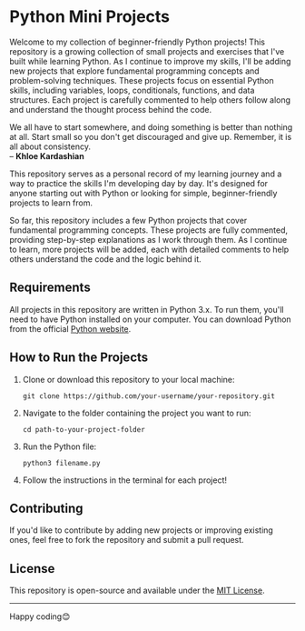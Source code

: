 # Python Mini Projects

Welcome to my collection of beginner-friendly Python projects! This repository is a growing collection of small projects and exercises that I've built while learning Python. As I continue to improve my skills, I'll be adding new projects that explore fundamental programming concepts and problem-solving techniques. These projects focus on essential Python skills, including variables, loops, conditionals, functions, and data structures. Each project is carefully commented to help others follow along and understand the thought process behind the code.

We all have to start somewhere, and doing something is better than nothing at all. Start small so you don't get discouraged and give up. Remember, it is all about consistency.  
– **Khloe Kardashian**

This repository serves as a personal record of my learning journey and a way to practice the skills I'm developing day by day. It's designed for anyone starting out with Python or looking for simple, beginner-friendly projects to learn from.

So far, this repository includes a few Python projects that cover fundamental programming concepts. These projects are fully commented, providing step-by-step explanations as I work through them. As I continue to learn, more projects will be added, each with detailed comments to help others understand the code and the logic behind it.

## Requirements

All projects in this repository are written in Python 3.x. To run them, you'll need to have Python installed on your computer. You can download Python from the official [Python website](https://www.python.org/downloads/).

## How to Run the Projects

1. Clone or download this repository to your local machine:
   ```
   git clone https://github.com/your-username/your-repository.git
   ```

2. Navigate to the folder containing the project you want to run:
   ```
   cd path-to-your-project-folder
   ```

3. Run the Python file:
   ```
   python3 filename.py
   ```

4. Follow the instructions in the terminal for each project!

## Contributing

If you'd like to contribute by adding new projects or improving existing ones, feel free to fork the repository and submit a pull request.

## License

This repository is open-source and available under the [MIT License](LICENSE).

---

Happy coding😊
